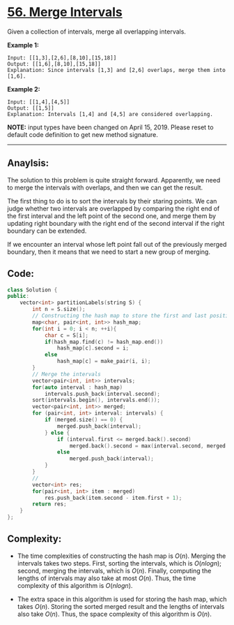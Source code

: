 # [56. Merge Intervals](https://leetcode.com/problems/merge-intervals/)

Given a collection of intervals, merge all overlapping intervals.

**Example 1:**

```
Input: [[1,3],[2,6],[8,10],[15,18]]
Output: [[1,6],[8,10],[15,18]]
Explanation: Since intervals [1,3] and [2,6] overlaps, merge them into [1,6].
```

**Example 2:**

```
Input: [[1,4],[4,5]]
Output: [[1,5]]
Explanation: Intervals [1,4] and [4,5] are considered overlapping.
```

**NOTE:** input types have been changed on April 15, 2019. Please reset to default code definition to get new method signature.

-----

## **Anaylsis:**
The solution to this problem is quite straight forward. Apparently, we need to merge the intervals with overlaps, and then we can get the result.

The first thing to do is to sort the intervals by their staring points. We can judge whether two intervals are overlapped by comparing the right end of the first interval and the left point of the second one, and merge them by updating right boundary with the right end of the second interval if the right boundary can be extended.

If we encounter an interval whose left point fall out of the previously merged boundary, then it means that we need to start a new group of merging.

## **Code:**
```cpp
class Solution {
public:
    vector<int> partitionLabels(string S) {
        int n = S.size();
        // Constructing the hash map to store the first and last positions of letters
        map<char, pair<int, int>> hash_map;
        for(int i = 0; i < n; ++i){
            char c = S[i];
            if(hash_map.find(c) != hash_map.end())
                hash_map[c].second = i;
            else
                hash_map[c] = make_pair(i, i);
        }
        // Merge the intervals
        vector<pair<int, int>> intervals;
        for(auto interval : hash_map)
            intervals.push_back(interval.second);
        sort(intervals.begin(), intervals.end());
        vector<pair<int, int>> merged;
        for (pair<int, int> interval: intervals) {
            if (merged.size() == 0) {
                merged.push_back(interval);
            } else {
                if (interval.first <= merged.back().second)
                    merged.back().second = max(interval.second, merged.back().second);
                else 
                    merged.push_back(interval);
            }
        }  
        //      
        vector<int> res;
        for(pair<int, int> item : merged)
            res.push_back(item.second - item.first + 1);
        return res;
    }
};
```

## **Complexity:**
- The time complexities of constructing the hash map is $O(n)$. Merging the intervals takes two steps. First, sorting the intervals, which is $O(nlogn)$; second, merging the intervals, which is $O(n)$. Finally, computing the lengths of intervals may also take at most $O(n)$. Thus, the time complexity of this algorithm is $O(nlogn)$.

- The extra space in this algorithm is used for storing the hash map, which takes $O(n)$. Storing the sorted merged result and the lengths of intervals also take $O(n)$. Thus, the space complexity of this algorithm is $O(n)$.
